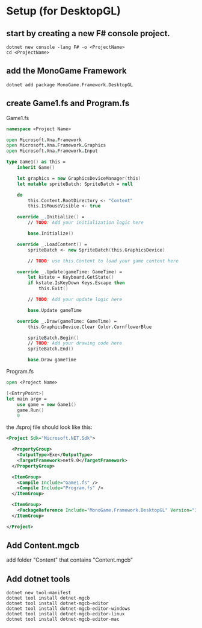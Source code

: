 # Setup (for DesktopGL)

## start by creating a new F# console project.
```
dotnet new console -lang F# -o <ProjectName>
cd <ProjectName>
```

## add the MonoGame Framework
```
dotnet add package MonoGame.Framework.DesktopGL
```

## create Game1.fs and Program.fs
Game1.fs
```fsharp
namespace <Project Name>

open Microsoft.Xna.Framework
open Microsoft.Xna.Framework.Graphics
open Microsoft.Xna.Framework.Input

type Game1() as this =
    inherit Game()

    let graphics = new GraphicsDeviceManager(this)
    let mutable spriteBatch: SpriteBatch = null

    do
        this.Content.RootDirectory <- "Content"
        this.IsMouseVisible <- true

    override _.Initialize() =
        // TODO: Add your initialization logic here

        base.Initialize()

    override _.LoadContent() =
        spriteBatch <- new SpriteBatch(this.GraphicsDevice)

        // TODO: use this.Content to load your game content here

    override _.Update(gameTime: GameTime) =
        let kstate = Keyboard.GetState()
        if kstate.IsKeyDown Keys.Escape then
            this.Exit()

        // TODO: Add your update logic here

        base.Update gameTime

    override _.Draw(gameTime: GameTime) =
        this.GraphicsDevice.Clear Color.CornflowerBlue

        spriteBatch.Begin()
        // TODO: Add your drawing code here
        spriteBatch.End()

        base.Draw gameTime
```
Program.fs
```fsharp
open <Project Name>

[<EntryPoint>]
let main argv =
    use game = new Game1()
    game.Run()
    0
```
the .fsproj file should look like this:
```xml
<Project Sdk="Microsoft.NET.Sdk">

  <PropertyGroup>
    <OutputType>Exe</OutputType>
    <TargetFramework>net9.0</TargetFramework>
  </PropertyGroup>

  <ItemGroup>
    <Compile Include="Game1.fs" />
    <Compile Include="Program.fs" />
  </ItemGroup>

  <ItemGroup>
    <PackageReference Include="MonoGame.Framework.DesktopGL" Version="3.8.4.1" />
  </ItemGroup>

</Project>

```

## Add Content.mgcb
add folder "Content" that contains "Content.mgcb"

## Add dotnet tools
```
dotnet new tool-manifest
dotnet tool install dotnet-mgcb
dotnet tool install dotnet-mgcb-editor
dotnet tool install dotnet-mgcb-editor-windows
dotnet tool install dotnet-mgcb-editor-linux
dotnet tool install dotnet-mgcb-editor-mac
```
